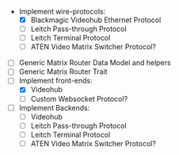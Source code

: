 - Implement wire-protocols:
  - [x] Blackmagic Videohub Ethernet Protocol
  - [ ] Leitch Pass-through Protocol
  - [ ] Leitch Terminal Protocol
  - [ ] ATEN Video Matrix Switcher Protocol?
- [ ] Generic Matrix Router Data Model and helpers
- [ ] Generic Matrix Router Trait
- [ ] Implement front-ends:
  - [x] Videohub
  - [ ] Custom Websocket Protocol?
- [ ] Implement Backends:
  - [ ] Videohub
  - [ ] Leitch Pass-through Protocol
  - [ ] Leitch Terminal Protocol
  - [ ] ATEN Video Matrix Switcher Protocol?
